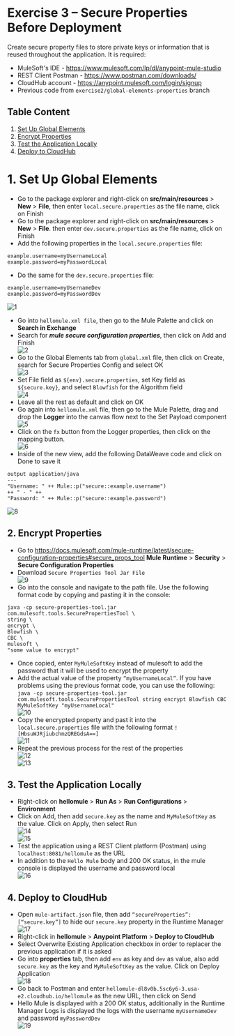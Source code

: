 # Exercise 3 – Secure Properties Before Deployment  
Create secure property files to store private keys or information that is reused throughout the application. 
It is required:  
* MuleSoft's IDE - https://www.mulesoft.com/lp/dl/anypoint-mule-studio  
* REST Client Postman - https://www.postman.com/downloads/  
* CloudHub account - https://anypoint.mulesoft.com/login/signup
* Previous code from `exercise2/global-elements-properties` branch

## Table Content 
1. [Set Up Global Elements](#1-Set-Up-Global-Elements)
2. [Encrypt Properties ](#2-Encrypt-Properties)
3. [Test the Application Locally](#3-Test-the-Application-Locally)
4. [Deploy to CloudHub](#4-Deploy-to-CloudHub)

# 1. Set Up Global Elements
* Go to the package explorer and right-click on **src/main/resources** > **New** > **File**, then enter `local.secure.properties` as the file name, click on Finish  
* Go to the package explorer and right-click on **src/main/resources** > **New** > **File**. then enter `dev.secure.properties` as the file name, click on Finish  
* Add the following properties in the `local.secure.properties` file:  
```
example.username=myUsernameLocal
example.password=myPasswordLocal
```
* Do the same for the `dev.secure.properties` file:
```
example.username=myUsernameDev
example.password=myPasswordDev
```  
![1](https://github.com/abraham-espinosa/mulesoft-trainee-exercise/assets/60346436/9a083f56-25b9-4ba6-af24-533870d5aa46)  
* Go into `hellomule.xml file`, then go to the Mule Palette and click on **Search in Exchange**  
* Search for ***mule secure configuration properties***, then click on Add and Finish  
![2](https://github.com/abraham-espinosa/mulesoft-trainee-exercise/assets/60346436/1e312f0d-2c98-44aa-b1f3-eb0a27233606)  
* Go to the Global Elements tab from `global.xml` file, then click on Create, search for Secure Properties Config and select OK   
![3](https://github.com/abraham-espinosa/mulesoft-trainee-exercise/assets/60346436/b2a666f5-f69d-46e5-b34d-392e2bcdc689)  
* Set File field as `${env}.secure.properties`, set Key field as `${secure.key}`, and select `Blowfish` for the Algorithm field  
![4](https://github.com/abraham-espinosa/mulesoft-trainee-exercise/assets/60346436/91649d1e-b1cb-4f6c-ae0e-2efadb458e73)  
* Leave all the rest as default and click on OK  
* Go again into `hellomule.xml` file, then go to the Mule Palette, drag and drop the **Logger** into the canvas flow next to the Set Payload component  
![5](https://github.com/abraham-espinosa/mulesoft-trainee-exercise/assets/60346436/541d91a9-11ec-49b8-a125-6a10ef2fb9d2)  
* Click on the `fx` button from the Logger properties, then click on the mapping button.  
![6](https://github.com/abraham-espinosa/mulesoft-trainee-exercise/assets/60346436/dcc8410a-666e-46ef-a340-f1a69501bb08)  
* Inside of the new view, add the following DataWeave code and click on Done to save it
```
output application/java
---
"Username: " ++ Mule::p("secure::example.username")
++ " - " ++
"Password: " ++ Mule::p("secure::example.password")
```  
![8](https://github.com/abraham-espinosa/mulesoft-trainee-exercise/assets/60346436/187ca6ab-b98c-42b4-879d-825e70a085e8)  
 
## 2. Encrypt Properties 
* Go to https://docs.mulesoft.com/mule-runtime/latest/secure-configuration-properties#secure_props_tool **Mule Runtime** > **Security** > **Secure Configuration Properties**   
* Download `Secure Properties Tool Jar File`  
![9](https://github.com/abraham-espinosa/mulesoft-trainee-exercise/assets/60346436/35999dab-02af-4165-9364-ab012c2420b3)  
* Go into the console and navigate to the path file. Use the following format code by copying and pasting it in the console:  
```
java -cp secure-properties-tool.jar com.mulesoft.tools.SecurePropertiesTool \
string \
encrypt \
Blowfish \
CBC \
mulesoft \
"some value to encrypt"
```  
* Once copied, enter `MyMuleSoftKey` instead of mulesoft to add the password that it will be used to encrypt the property  
* Add the actual value of the property `“myUsernameLocal”`. If you have problems using the previous format code, you can use the following:  
`java -cp secure-properties-tool.jar com.mulesoft.tools.SecurePropertiesTool string encrypt Blowfish CBC MyMuleSoftKey "myUsernameLocal"`  
![10](https://github.com/abraham-espinosa/mulesoft-trainee-exercise/assets/60346436/0de05ea7-a7bb-4162-bfd2-29c51a30006c)  
* Copy the encrypted property and past it into the `local.secure.properties` file with the following format `![HbsuWJRjiubchmzQREGdsA==]`  
![11](https://github.com/abraham-espinosa/mulesoft-trainee-exercise/assets/60346436/69154e8c-9523-4064-a12f-ab7c8cb37818)  
* Repeat the previous process for the rest of the properties  
![12](https://github.com/abraham-espinosa/mulesoft-trainee-exercise/assets/60346436/1f0d5bbc-7815-42b0-a670-198577ea5f0f)  
![13](https://github.com/abraham-espinosa/mulesoft-trainee-exercise/assets/60346436/19634fa1-2be3-4397-939f-cfbf67153c21)  

  
## 3. Test the Application Locally 
* Right-click on **hellomule** > **Run As** > **Run Configurations** > **Environment**  
* Click on Add, then add `secure.key` as the name and `MyMuleSoftKey` as the value. Click on Apply, then select Run  
![14](https://github.com/abraham-espinosa/mulesoft-trainee-exercise/assets/60346436/93d829f3-b0f6-4b94-8a41-d4d77503420c)  
![15](https://github.com/abraham-espinosa/mulesoft-trainee-exercise/assets/60346436/2bd55c74-630e-4245-b6b0-d819436ed81c)  
* Test the application using a REST Client platform (Postman) using `localhost:8081/hellomule` as the URL  
* In addition to the `Hello Mule` body and 200 OK status, in the mule console is displayed the username and password local   
![16](https://github.com/abraham-espinosa/mulesoft-trainee-exercise/assets/60346436/1c9df662-9f00-4869-a14e-22caf37f9682)  


## 4. Deploy to CloudHub
* Open `mule-artifact.json` file, then add `“secureProperties”: [“secure.key”]` to hide our `secure.key` property in the Runtime Manager  
![17](https://github.com/abraham-espinosa/mulesoft-trainee-exercise/assets/60346436/8231115d-d7ef-4d6a-81a1-1ee058c9192e)  
* Right-click in **hellomule** > **Anypoint Platform** > **Deploy to CloudHub**  
* Select Overwrite Existing Application checkbox in order to replacer the previous application if it is asked  
* Go into **properties** tab, then add `env` as key and `dev` as value, also add `secure.key` as the key and `MyMuleSoftKey` as the value. Click on Deploy Application   
![18](https://github.com/abraham-espinosa/mulesoft-trainee-exercise/assets/60346436/91b031db-6bff-4849-9319-ef6b7a04f38f)  
* Go back to Postman and enter `hellomule-dl8v0b.5sc6y6-3.usa-e2.cloudhub.io/hellomule` as the new URL, then click on Send  
* Hello Mule is displayed with a 200 OK status, additionally in the Runtime Manager Logs is displayed the logs with the username `myUsernameDev` and password `myPasswordDev`  
![19](https://github.com/abraham-espinosa/mulesoft-trainee-exercise/assets/60346436/49a56155-5bc9-4395-b972-76f433642027)  
